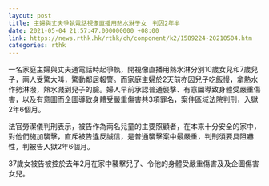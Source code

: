 ```yaml
---
layout: post
title: 主婦與丈夫爭執電話視像直播用熱水淋子女　判囚2年半
date: 2021-05-04 21:57:47.000000000 +08:00
link: https://news.rthk.hk/rthk/ch/component/k2/1589224-20210504.htm
categories: rthk
---
```


一名家庭主婦與丈夫通電話時起爭執，開視像直播用熱水淋分別10歲女兒和7歲兒子，兩人受驚大叫，驚動鄰居報警。而家庭主婦於2天前亦因兒子吃飯慢，拿熱水作勢淋潑，熱水濺到兒子的臉。婦人早前承認普通襲擊、有意圖導致身體受嚴重傷害，以及有意圖而企圖導致身體受嚴重傷害共3項罪名，案件區域法院判刑，入獄2年6個月。

法官勞潔儀判刑表示，被告作為兩名兒童的主要照顧者，在本來十分安全的家中，對他們施加襲擊，直斥被告違反誠信，是普通襲擊案中最嚴重，判刑須要具阻嚇性，判被告入獄2年6個月。

37歲女被告被控於去年2月在家中襲擊兒子、令他的身體受嚴重傷害及及企圖傷害女兒。

